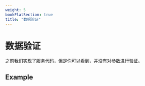 ```yaml
---
weight: 5
bookFlatSection: true
title: "数据验证"
---
```

# 数据验证

之前我们实现了服务代码，但是你可以看到，并没有对参数进行验证。

## Example

